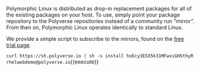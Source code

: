 Polymorphic Linux is distributed as drop-in replacement packages for all of the existing packages on your host. To use, simply point your package repository to the Polyverse repositories instead of a community run “mirror”. From then on, Polymorphic Linux operates identically to standard Linux.


We provide a simple script to subscribe to the mirrors, found on the
[free trial page](https://polyverse.io/polymorphic-linux-installation-guide/).

`curl https://sh.polyverse.io | sh -s install hxEcy3ESX5k31MFwxiGH5thyR rhelwebdemo@polyverse.io`{{execute}}
